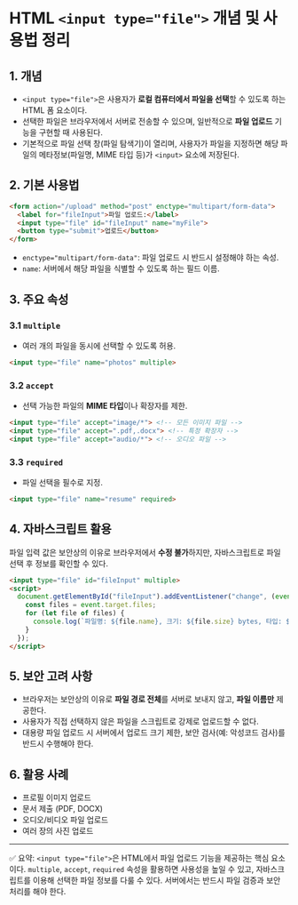 # HTML `<input type="file">` 개념 및 사용법 정리

## 1. 개념

* `<input type="file">`은 사용자가 **로컬 컴퓨터에서 파일을 선택**할 수 있도록 하는 HTML 폼 요소이다.
* 선택한 파일은 브라우저에서 서버로 전송할 수 있으며, 일반적으로 **파일 업로드** 기능을 구현할 때 사용된다.
* 기본적으로 파일 선택 창(파일 탐색기)이 열리며, 사용자가 파일을 지정하면 해당 파일의 메타정보(파일명, MIME 타입 등)가 `<input>` 요소에 저장된다.

## 2. 기본 사용법

```html
<form action="/upload" method="post" enctype="multipart/form-data">
  <label for="fileInput">파일 업로드:</label>
  <input type="file" id="fileInput" name="myFile">
  <button type="submit">업로드</button>
</form>
```

* `enctype="multipart/form-data"`: 파일 업로드 시 반드시 설정해야 하는 속성.
* `name`: 서버에서 해당 파일을 식별할 수 있도록 하는 필드 이름.

## 3. 주요 속성

### 3.1 `multiple`

* 여러 개의 파일을 동시에 선택할 수 있도록 허용.

```html
<input type="file" name="photos" multiple>
```

### 3.2 `accept`

* 선택 가능한 파일의 **MIME 타입**이나 확장자를 제한.

```html
<input type="file" accept="image/*"> <!-- 모든 이미지 파일 -->
<input type="file" accept=".pdf,.docx"> <!-- 특정 확장자 -->
<input type="file" accept="audio/*"> <!-- 오디오 파일 -->
```

### 3.3 `required`

* 파일 선택을 필수로 지정.

```html
<input type="file" name="resume" required>
```

## 4. 자바스크립트 활용

파일 입력 값은 보안상의 이유로 브라우저에서 **수정 불가**하지만, 자바스크립트로 파일 선택 후 정보를 확인할 수 있다.

```html
<input type="file" id="fileInput" multiple>
<script>
  document.getElementById("fileInput").addEventListener("change", (event) => {
    const files = event.target.files;
    for (let file of files) {
      console.log(`파일명: ${file.name}, 크기: ${file.size} bytes, 타입: ${file.type}`);
    }
  });
</script>
```

## 5. 보안 고려 사항

* 브라우저는 보안상의 이유로 **파일 경로 전체**를 서버로 보내지 않고, **파일 이름만** 제공한다.
* 사용자가 직접 선택하지 않은 파일을 스크립트로 강제로 업로드할 수 없다.
* 대용량 파일 업로드 시 서버에서 업로드 크기 제한, 보안 검사(예: 악성코드 검사)를 반드시 수행해야 한다.

## 6. 활용 사례

* 프로필 이미지 업로드
* 문서 제출 (PDF, DOCX)
* 오디오/비디오 파일 업로드
* 여러 장의 사진 업로드

---

✅ 요약: `<input type="file">`은 HTML에서 파일 업로드 기능을 제공하는 핵심 요소이다. `multiple`, `accept`, `required` 속성을 활용하면 사용성을 높일 수 있고, 자바스크립트를 이용해 선택한 파일 정보를 다룰 수 있다. 서버에서는 반드시 파일 검증과 보안 처리를 해야 한다.
